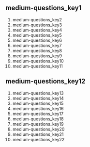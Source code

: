 ## medium-questions_key1
1. medium-questions_key2
2. medium-questions_key3
3. medium-questions_key4
4. medium-questions_key5
5. medium-questions_key6
6. medium-questions_key7
7. medium-questions_key8
8. medium-questions_key9
9. medium-questions_key10
10. medium-questions_key11
## medium-questions_key12
1. medium-questions_key13
2. medium-questions_key14
3. medium-questions_key15
4. medium-questions_key16
5. medium-questions_key17
6. medium-questions_key18
7. medium-questions_key19
8. medium-questions_key20
9. medium-questions_key21
10. medium-questions_key22
